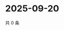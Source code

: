 # 2025-09-20

共 0 条

<!-- BEGIN ZHIHUQUESTIONS -->
<!-- 最后更新时间 Sat Sep 20 2025 05:09:44 GMT+0800 (China Standard Time) -->

<!-- END ZHIHUQUESTIONS -->
